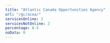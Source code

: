 ```yaml
---
title: "Atlantic Canada Opportunities Agency"
url: "/gc/acoa/"
servicesOnline: 2
servicesNotOnline: 2
percentage: 0.5
noData: 0
---
```


